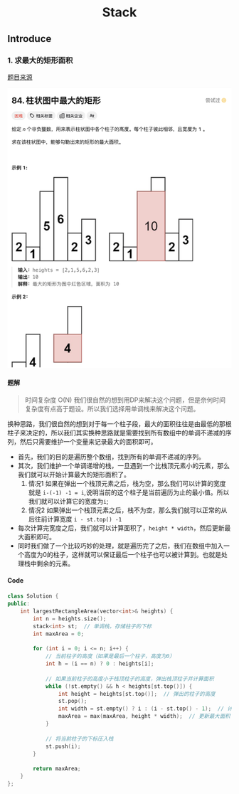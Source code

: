 # <center>Stack</center>

## Introduce


### 1. 求最大的矩形面积
<a href = "https://leetcode.cn/problems/largest-rectangle-in-histogram/description/?envType=study-plan-v2&envId=top-100-liked">题目来源</a>

![P1](./assets/stack-p1.jpg)


#### 题解
> 时间复杂度 O(N)
我们很自然的想到用DP来解决这个问题，但是奈何时间复杂度有点高于题设。所以我们选择用单调栈来解决这个问题。

换种思路，我们很自然的想到对于每一个柱子段，最大的面积往往是由最低的那根柱子来决定的，所以我们其实换种思路就是需要找到所有数组中的单调不递减的序列，然后只需要维护一个变量来记录最大的面积即可。

- 首先，我们的目的是遍历整个数组，找到所有的单调不递减的序列。
- 其次，我们维护一个单调递增的栈，一旦遇到一个比栈顶元素小的元素，那么我们就可以开始计算最大的矩形面积了。
    1. 情况1 如果在弹出一个栈顶元素之后，栈为空，那么我们可以计算的宽度就是 `i-(-1) -1 = i`,说明当前的这个柱子是当前遍历为止的最小值。所以我们就可以计算它的宽度为`i`;
    2. 情况2 如果弹出一个栈顶元素之后，栈不为空，那么我们就可以正常的从后往前计算宽度 `i - st.top() -1` 
- 每次计算完宽度之后，我们就可以计算面积了，`height * width`，然后更新最大面积即可。
- 同时我们做了一个比较巧妙的处理，就是遍历完了之后，我们在数组中加入一个高度为0的柱子，这样就可以保证最后一个柱子也可以被计算到。也就是处理栈中剩余的元素。

#### Code
```cpp
class Solution {
public:
    int largestRectangleArea(vector<int>& heights) {
        int n = heights.size();
        stack<int> st;  // 单调栈，存储柱子的下标
        int maxArea = 0;

        for (int i = 0; i <= n; i++) {
            // 当前柱子的高度（如果是最后一个柱子，高度为0）
            int h = (i == n) ? 0 : heights[i];

            // 如果当前柱子的高度小于栈顶柱子的高度，弹出栈顶柱子并计算面积
            while (!st.empty() && h < heights[st.top()]) {
                int height = heights[st.top()];  // 弹出的柱子的高度
                st.pop();
                int width = st.empty() ? i : (i - st.top() - 1);  // 计算宽度
                maxArea = max(maxArea, height * width);  // 更新最大面积
            }

            // 将当前柱子的下标压入栈
            st.push(i);
        }

        return maxArea;
    }
};
```
